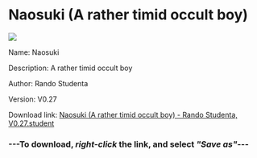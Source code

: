 # Naosuki (A rather timid occult boy)

<img src = "https://raw.githubusercontent.com/Arbiter1223/Koukou-Gurashi-Custom-Students/master/Students/Files/Naosuki%20(A%20rather%20timid%20occult%20boy).png">

Name: Naosuki

Description: A rather timid occult boy

Author: Rando Studenta

Version: V0.27

Download link: <a href="https://raw.githubusercontent.com/Arbiter1223/Koukou-Gurashi-Custom-Students/master/Students/Files/Naosuki%20(A%20rather%20timid%20occult%20boy)%20-%20Rando%20Studenta%2C%20V0.27.student">Naosuki (A rather timid occult boy) - Rando Studenta, V0.27.student</a>

### ---**To download, _right-click_ the link, and select _"Save as"_**---

